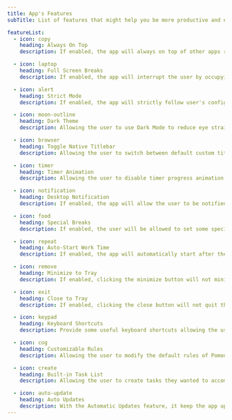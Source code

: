 ```yaml
---
title: App's Features
subTitle: List of features that might help you be more productive and effective.

featureList:
  - icon: copy
    heading: Always On Top
    description: If enabled, the app will always on top of other apps running on user's Operating System.

  - icon: laptop
    heading: Full Screen Breaks
    description: If enabled, the app will interrupt the user by occupying the whole screen so that the user will be force to take a break.

  - icon: alert
    heading: Strict Mode
    description: If enabled, the app will strictly follow user's configuration and prevent the user from resetting, pausing and skipping the timer when it has started.

  - icon: moon-outline
    heading: Dark Theme
    description: Allowing the user to use Dark Mode to reduce eye strain and improves visibility for user with low vision and those who are sensitive to bright light.

  - icon: browser
    heading: Toggle Native Titlebar
    description: Allowing the user to switch between default custom titlebar to a native one and vice versa. This feature is useful for some users especially to those who don't like the default custom titlebar.

  - icon: timer
    heading: Timer Animation
    description: Allowing the user to disable timer progress animation to reduce the CPU usage to the app least required. It is really useful for some people.

  - icon: notification
    heading: Desktop Notification
    description: If enabled, the app will allow the user to be notified from time to time. Notification property is divided into 3 types NONE, NORMAL and EXTRA.

  - icon: food
    heading: Special Breaks
    description: If enabled, the user will be allowed to set some special time when the user really need to take a break.

  - icon: repeat
    heading: Auto-Start Work Time
    description: If enabled, the app will automatically start after the timer ends. It is useful when the user did not want to always start the timer manually from time to time.

  - icon: remove
    heading: Minimize to Tray
    description: If enabled, clicking the minimize button will not minimize the app. It will be hidden and being send to Tray instead of minimizing on the Taskbar.

  - icon: exit
    heading: Close to Tray
    description: If enabled, clicking the close button will not quit the app. It will be hidden and being send to Tray instead of closing and quitting the app.

  - icon: keypad
    heading: Keyboard Shortcuts
    description: Provide some useful keyboard shortcuts allowing the user to use the app conveniently.

  - icon: cog
    heading: Customizable Rules
    description: Allowing the user to modify the default rules of Pomodoro Principle to fit on their personal preference.

  - icon: create
    heading: Built-in Task List
    description: Allowing the user to create tasks they wanted to accomplish and enable them to mark a particular task as done showing some accomplishments.

  - icon: auto-update
    heading: Auto Updates
    description: With the Automatic Updates feature, it keep the app up to date with the latest updates and enhancements. User no longer have to search for critical updates; it delivers them directly to the computer.
---
```

